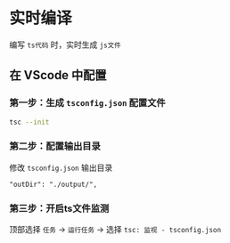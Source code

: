 # 实时编译

编写 `ts代码` 时，实时生成 `js文件`

## 在 VScode 中配置

### 第一步：生成 `tsconfig.json` 配置文件

```bash
tsc --init
```

### 第二步：配置输出目录

修改 `tsconfig.json` 输出目录

```
"outDir": "./output/",
```

### 第三步：开启ts文件监测

顶部选择 `任务` -> `运行任务` -> 选择 `tsc: 监视 - tsconfig.json`



